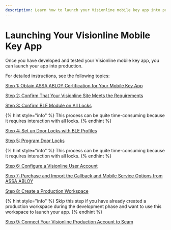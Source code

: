 ```yaml
---
description: Learn how to launch your Visionline mobile key app into production.
---
```


# Launching Your Visionline Mobile Key App

Once you have developed and tested your Visionline mobile key app, you can launch your app into production.

For detailed instructions, see the following topics:

[Step 1: Obtain ASSA ABLOY Certification for Your Mobile Key App](step-1-obtain-assa-abloy-certification-for-your-mobile-key-app.md)

[Step 2: Confirm That Your Visionline Site Meets the Requirements](step-2-confirm-that-your-visionline-site-meets-the-requirements.md)

[Step 3: Confirm BLE Module on All Locks](step-3-confirm-ble-module-on-all-locks.md)

{% hint style="info" %}
This process can be quite time-consuming because it requires interaction with all locks.
{% endhint %}

[Step 4: Set up Door Locks with BLE Profiles](step-4-set-up-door-locks-with-ble-profiles.md)

[Step 5: Program Door Locks](step-5-program-door-locks.md)

{% hint style="info" %}
This process can be quite time-consuming because it requires interaction with all locks.
{% endhint %}

[Step 6: Configure a Visionline User Account](step-6-configure-a-visionline-user-account.md)

[Step 7: Purchase and Import the Callback and Mobile Service Options from ASSA ABLOY](step-7-purchase-and-import-the-callback-and-mobile-service-options-from-assa-abloy.md)

[Step 8: Create a Production Workspace](step-8-create-a-production-workspace.md)

{% hint style="info" %}
Skip this step if you have already created a production workspace during the development phase and want to use this workspace to launch your app.
{% endhint %}

[Step 9: Connect Your Visionline Production Account to Seam](step-9-connect-your-visionline-production-account-to-seam.md)
